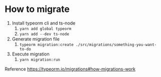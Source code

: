 # How to migrate
1. Install typeorm cli and ts-node
   1. `yarn add global typeorm`
   2. `yarn add --dev ts-node`
2. Generate migration file
   1. `typeorm migration:create ./src/migrations/something-you-want-to-do`
3. Execute migration
   1. `yarn migration:run`

Reference
https://typeorm.io/migrations#how-migrations-work
